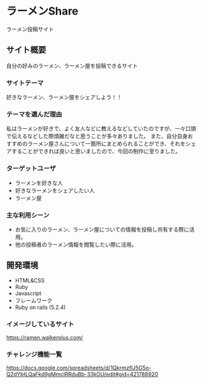 # ラーメンShare
ラーメン投稿サイト

## サイト概要
自分の好みのラーメン、ラーメン屋を投稿できるサイト


### サイトテーマ
好きなラーメン、ラーメン屋をシェアしよう！！

### テーマを選んだ理由
私はラーメンが好きで、よく友人などに教えるなどしていたのですが、一々口頭で伝えるなどした際煩雑だなと思うことが多々ありました。
また、自分自身おすすめのラーメン屋さんについて一箇所にまとめられることができ、それをシェアすることができれば良いと思いましたので、今回の制作に至りました。

### ターゲットユーザ
- ラーメンを好きな人
- 好きなラーメンをシェアしたい人
- ラーメン屋

### 主な利用シーン
- お気に入りのラーメン、ラーメン屋についての情報を投稿し共有する際に活用。
- 他の投稿者のラーメン情報を閲覧したい際に活用。

## 開発環境
- HTML&CSS
- Ruby
- Javascript
- フレームワーク
- Ruby on rails (5.2.4)


### イメージしているサイト
https://ramen.walkerplus.com/

### チャレンジ機能一覧
https://docs.google.com/spreadsheets/d/1QkrmzflJ5G5o-Q2dYbtLQaFkd9gMmcIRRduBb-33kGU/edit#gid=421788920
